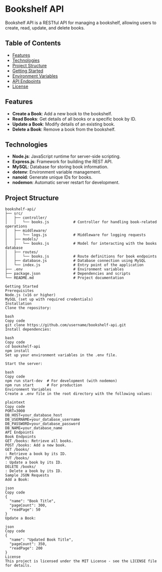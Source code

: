 # Bookshelf API

Bookshelf API is a RESTful API for managing a bookshelf, allowing users to create, read, update, and delete books.

## Table of Contents

- [Features](#features)
- [Technologies](#technologies)
- [Project Structure](#project-structure)
- [Getting Started](#getting-started)
- [Environment Variables](#environment-variables)
- [API Endpoints](#api-endpoints)
- [License](#license)

## Features

- **Create a Book**: Add a new book to the bookshelf.
- **Read Books**: Get details of all books or a specific book by ID.
- **Update a Book**: Modify details of an existing book.
- **Delete a Book**: Remove a book from the bookshelf.

## Technologies

- **Node.js**: JavaScript runtime for server-side scripting.
- **Express.js**: Framework for building the REST API.
- **MySQL**: Database for storing book information.
- **dotenv**: Environment variable management.
- **nanoid**: Generate unique IDs for books.
- **nodemon**: Automatic server restart for development.

## Project Structure

```plaintext
bookshelf-api/
├── src/
│   ├── controller/
│   │   └── books.js           # Controller for handling book-related operations
│   ├── middleware/
│   │   └── logs.js            # Middleware for logging requests
│   ├── models/
│   │   └── books.js           # Model for interacting with the books database
│   ├── routes/
│   │   └── books.js           # Route definitions for book endpoints
│   ├── database.js            # Database connection using MySQL
│   └── index.js               # Entry point of the application
├── .env                       # Environment variables
├── package.json               # Dependencies and scripts
└── README.md                  # Project documentation

Getting Started
Prerequisites
Node.js (v16 or higher)
MySQL (set up with required credentials)
Installation
Clone the repository:

bash
Copy code
git clone https://github.com/username/bookshelf-api.git
Install dependencies:

bash
Copy code
cd bookshelf-api
npm install
Set up your environment variables in the .env file.

Start the server:

bash
Copy code
npm run start-dev  # For development (with nodemon)
npm run start      # For production
Environment Variables
Create a .env file in the root directory with the following values:

plaintext
Copy code
PORT=3000
DB_HOST=your_database_host
DB_USERNAME=your_database_username
DB_PASSWORD=your_database_password
DB_NAME=your_database_name
API Endpoints
Book Endpoints
GET /books: Retrieve all books.
POST /books: Add a new book.
GET /books/
: Retrieve a book by its ID.
PUT /books/
: Update a book by its ID.
DELETE /books/
: Delete a book by its ID.
Sample JSON Requests
Add a Book:

json
Copy code
{
  "name": "Book Title",
  "pageCount": 300,
  "readPage": 50
}
Update a Book:

json
Copy code
{
  "name": "Updated Book Title",
  "pageCount": 350,
  "readPage": 200
}
License
This project is licensed under the MIT License - see the LICENSE file for details.
